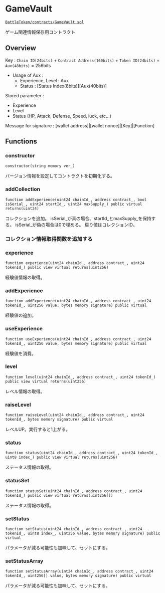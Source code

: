 # GameVault

[`BattleToken/contracts/GameVault.sol`](https://github.com/PixelHeroesDAO/battle-token/tree/master/contracts/GameVault.sol)

ゲーム関連情報保存用コントラクト

## Overview

Key : `Chain ID(24bits)` + `Contract Address(160bits)` + `Token ID(24bits)` + `Aux(48bits)` = 256bits

- Usage of Aux : 
  - Experience, Level : Aux
  - Status : [Status Index(8bits)][Aux(40bits)]

Stored parameter :

- Experience
- Level
- Status (HP, Attack, Defense, Speed, luck, etc...)

Message for signature : [wallet address]|[wallet nonce]|[Key]|[Function]

## Functions
### constructor
```solidity
constructor(string memory ver_)
```
バージョン情報を設定してコントラクトを初期化する。

### addCollection
```solidity
function addExperience(uint24 chainId_, address contract_, bool isSerial_, uint24 startId_, uint24 maxSupply_) public virtual returns(uint24)
```
コレクションを追加。
isSerial_が真の場合、startId_とmaxSupply_を保持する。
isSerial_が偽の場合は0で埋める。
戻り値はコレクションID。

### コレクション情報取得関数を追加する

### experience
```solidity
function experience(uint24 chainId_, address contract_, uint24 tokenId_) public view virtual returns(uint256)
```
経験値情報の取得。

### addExperience
```solidity
function addExperience(uint24 chainId_, address contract_, uint24 tokenId_, uint256 value, bytes memory signature) public virtual
```
経験値の追加。

### useExperience
```solidity
function useExperience(uint24 chainId_, address contract_, uint24 tokenId_, uint256 value, bytes memory signature) public virtual
```
経験値を消費。

### level
```solidity
function level(uint24 chainId_, address contract_, uint24 tokenId_) public view virtual returns(uint256)
```
レベル情報の取得。

### raiseLevel
```solidity
function raiseLevel(uint24 chainId_, address contract_, uint24 tokenId_, bytes memory signature) public virtual
```
レベルUP。実行すると1上がる。

### status
```solidity
function status(uint24 chainId_, address contract_, uint24 tokenId_, uint8 index_) public view virtual returns(uint256)
```
ステータス情報の取得。

### statusSet
```solidity
function statusSet(uint24 chainId_, address contract_, uint24 tokenId_) public view virtual returns(uint256[])
```
ステータス情報の取得。

### setStatus
```solidity
function setStatus(uint24 chainId_, address contract_, uint24 tokenId_, uint8 index_, uint256 value, bytes memory signature) public virtual
```
パラメータが減る可能性も加味して、セットにする。

### setStatusArray
```solidity
function setStatusArray(uint24 chainId_, address contract_, uint24 tokenId_, uint256[] value, bytes memory signature) public virtual
```
パラメータが減る可能性も加味して、セットにする。


